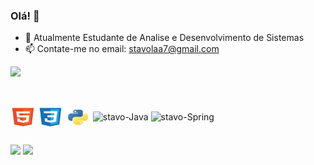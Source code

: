 ### Olá! 👋

- 🌱 Atualmente Estudante de Analise e Desenvolvimento de Sistemas
- 📫 Contate-me no email: stavolaa7@gmail.com

<div>
  <img src="https://github-readme-stats.vercel.app/api/top-langs/?username=stavola7&hide_progress=true">
</div>

##

<div style="display: inline_block"><br>
  <img align="center" alt="stavo-HTML" height="30" width="40" src="https://raw.githubusercontent.com/devicons/devicon/master/icons/html5/html5-original.svg">
  <img align="center" alt="stavo-CSS" height="30" width="40" src="https://raw.githubusercontent.com/devicons/devicon/master/icons/css3/css3-original.svg">
  <img align="center" alt="stavo-Python" height="30" width="40" src="https://raw.githubusercontent.com/devicons/devicon/master/icons/python/python-original.svg">
 <img align="center" alt="stavo-Java" height="30" width="40" src="https://cdn.jsdelivr.net/gh/devicons/devicon@latest/icons/java/java-original.svg">
 <img align="center" alt="stavo-Spring" height="30" width="40" src="https://cdn.jsdelivr.net/gh/devicons/devicon@latest/icons/spring/spring-original.svg" >


</div>

##

<div> 
  <a href="https://www.instagram.com/_lx021/" target="_blank"><img src="https://img.shields.io/badge/-Instagram-%23E4405F?style=for-the-badge&logo=instagram&logoColor=white" target="_blank"></a>
  <a href="https://www.linkedin.com/in/alexandre-stavola-301356214/" target="_blank"><img src="https://img.shields.io/badge/-LinkedIn-%230077B5?style=for-the-badge&logo=linkedin&logoColor=white" target="_blank"></a> 
  
</div>

